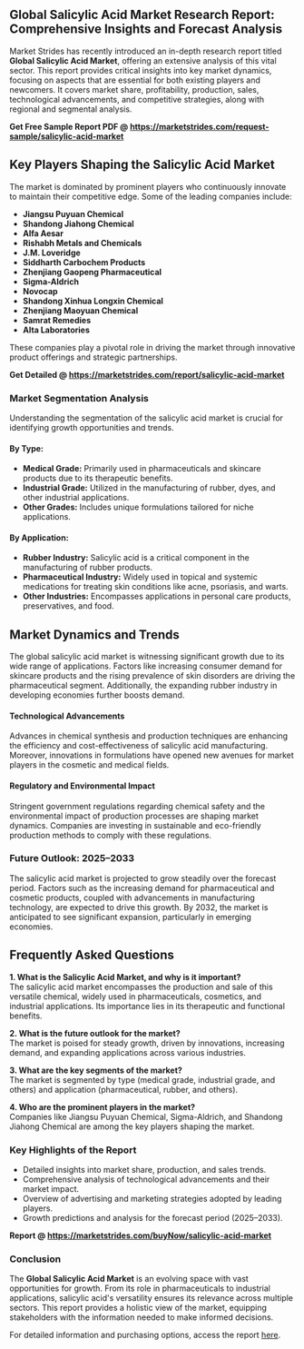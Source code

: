 <h2>Global Salicylic Acid Market Research Report: Comprehensive Insights and Forecast Analysis</h2>
<p>Market Strides has recently introduced an in-depth research report titled <strong>Global Salicylic Acid Market</strong>, offering an extensive analysis of this vital sector. This report provides critical insights into key market dynamics, focusing on aspects that are essential for both existing players and newcomers. It covers market share, profitability, production, sales, technological advancements, and competitive strategies, along with regional and segmental analysis.</p>
<p><strong>Get Free Sample Report PDF @&nbsp;<a href="https://marketstrides.com/request-sample/salicylic-acid-market">https://marketstrides.com/request-sample/salicylic-acid-market</a></strong></p>
<h2><strong>Key Players Shaping the Salicylic Acid Market</strong></h2>
<p>The market is dominated by prominent players who continuously innovate to maintain their competitive edge. Some of the leading companies include:</p>
<ul>
<li><strong>Jiangsu Puyuan Chemical</strong></li>
<li><strong>Shandong Jiahong Chemical</strong></li>
<li><strong>Alfa Aesar</strong></li>
<li><strong>Rishabh Metals and Chemicals</strong></li>
<li><strong>J.M. Loveridge</strong></li>
<li><strong>Siddharth Carbochem Products</strong></li>
<li><strong>Zhenjiang Gaopeng Pharmaceutical</strong></li>
<li><strong>Sigma-Aldrich</strong></li>
<li><strong>Novocap</strong></li>
<li><strong>Shandong Xinhua Longxin Chemical</strong></li>
<li><strong>Zhenjiang Maoyuan Chemical</strong></li>
<li><strong>Samrat Remedies</strong></li>
<li><strong>Alta Laboratories</strong></li>
</ul>
<p>These companies play a pivotal role in driving the market through innovative product offerings and strategic partnerships.</p>
<p><strong>Get Detailed @&nbsp;<a href="https://marketstrides.com/report/salicylic-acid-market">https://marketstrides.com/report/salicylic-acid-market</a></strong></p>
<h3>Market Segmentation Analysis</h3>
<p>Understanding the segmentation of the salicylic acid market is crucial for identifying growth opportunities and trends.</p>
<h4>By Type:</h4>
<ul>
<li><strong>Medical Grade:</strong> Primarily used in pharmaceuticals and skincare products due to its therapeutic benefits.</li>
<li><strong>Industrial Grade:</strong> Utilized in the manufacturing of rubber, dyes, and other industrial applications.</li>
<li><strong>Other Grades:</strong> Includes unique formulations tailored for niche applications.</li>
</ul>
<h4>By Application:</h4>
<ul>
<li><strong>Rubber Industry:</strong> Salicylic acid is a critical component in the manufacturing of rubber products.</li>
<li><strong>Pharmaceutical Industry:</strong> Widely used in topical and systemic medications for treating skin conditions like acne, psoriasis, and warts.</li>
<li><strong>Other Industries:</strong> Encompasses applications in personal care products, preservatives, and food.</li>
</ul>
<h2><strong>Market Dynamics and Trends</strong></h2>
<p>The global salicylic acid market is witnessing significant growth due to its wide range of applications. Factors like increasing consumer demand for skincare products and the rising prevalence of skin disorders are driving the pharmaceutical segment. Additionally, the expanding rubber industry in developing economies further boosts demand.</p>
<h4>Technological Advancements</h4>
<p>Advances in chemical synthesis and production techniques are enhancing the efficiency and cost-effectiveness of salicylic acid manufacturing. Moreover, innovations in formulations have opened new avenues for market players in the cosmetic and medical fields.</p>
<h4>Regulatory and Environmental Impact</h4>
<p>Stringent government regulations regarding chemical safety and the environmental impact of production processes are shaping market dynamics. Companies are investing in sustainable and eco-friendly production methods to comply with these regulations.</p>
<h3>Future Outlook: 2025&ndash;2033</h3>
<p>The salicylic acid market is projected to grow steadily over the forecast period. Factors such as the increasing demand for pharmaceutical and cosmetic products, coupled with advancements in manufacturing technology, are expected to drive this growth. By 2032, the market is anticipated to see significant expansion, particularly in emerging economies.</p>
<h2><strong>Frequently Asked Questions</strong></h2>
<p><strong>1. What is the Salicylic Acid Market, and why is it important?</strong><br />The salicylic acid market encompasses the production and sale of this versatile chemical, widely used in pharmaceuticals, cosmetics, and industrial applications. Its importance lies in its therapeutic and functional benefits.</p>
<p><strong>2. What is the future outlook for the market?</strong><br />The market is poised for steady growth, driven by innovations, increasing demand, and expanding applications across various industries.</p>
<p><strong>3. What are the key segments of the market?</strong><br />The market is segmented by type (medical grade, industrial grade, and others) and application (pharmaceutical, rubber, and others).</p>
<p><strong>4. Who are the prominent players in the market?</strong><br />Companies like Jiangsu Puyuan Chemical, Sigma-Aldrich, and Shandong Jiahong Chemical are among the key players shaping the market.</p>
<h3>Key Highlights of the Report</h3>
<ul>
<li>Detailed insights into market share, production, and sales trends.</li>
<li>Comprehensive analysis of technological advancements and their market impact.</li>
<li>Overview of advertising and marketing strategies adopted by leading players.</li>
<li>Growth predictions and analysis for the forecast period (2025&ndash;2033).</li>
</ul>
<p><strong>Report @&nbsp;<a href="https://marketstrides.com/buyNow/salicylic-acid-market">https://marketstrides.com/buyNow/salicylic-acid-market</a></strong></p>
<h3>Conclusion</h3>
<p>The <strong>Global Salicylic Acid Market</strong> is an evolving space with vast opportunities for growth. From its role in pharmaceuticals to industrial applications, salicylic acid's versatility ensures its relevance across multiple sectors. This report provides a holistic view of the market, equipping stakeholders with the information needed to make informed decisions.</p>
<p>For detailed information and purchasing options, access the report <a href="https://marketstrides.com/report/salicylic-acid-market" target="_new" rel="noopener">here</a>.</p>
<div class="">&nbsp;</div>
